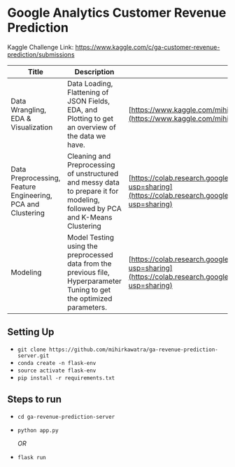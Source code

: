 # Google Analytics Customer Revenue Prediction

Kaggle Challenge Link: https://www.kaggle.com/c/ga-customer-revenue-prediction/submissions


| **Title** | **Description** | **Link** |
|--|--|--|
| Data Wrangling, EDA & Visualization | Data Loading, Flattening of JSON Fields, EDA, and Plotting to get an overview of the data we have. | [https://www.kaggle.com/mihirkawatra/gacrp-eda-and-visualization](https://www.kaggle.com/mihirkawatra/gacrp-eda-and-visualization) |
| Data Preprocessing, Feature Engineering, PCA and Clustering | Cleaning and Preprocessing of unstructured and messy data to prepare it for modeling, followed by PCA and K-Means Clustering | [https://colab.research.google.com/drive/1AfLk65shVrHxaQJrXXS1rYD2JTAH3YJa?usp=sharing](https://colab.research.google.com/drive/1AfLk65shVrHxaQJrXXS1rYD2JTAH3YJa?usp=sharing) |
| Modeling | Model Testing using the preprocessed data from the previous file, Hyperparameter Tuning to get the optimized parameters. | [https://colab.research.google.com/drive/1DQPFJqlpi6wpSVchTjnSvwphpg69fi0G?usp=sharing](https://colab.research.google.com/drive/1DQPFJqlpi6wpSVchTjnSvwphpg69fi0G?usp=sharing) |

## Setting Up
 - `git clone https://github.com/mihirkawatra/ga-revenue-prediction-server.git`
 - `conda create -n flask-env`
 - `source activate flask-env`
 - `pip install -r requirements.txt`

## Steps to run
 - `cd ga-revenue-prediction-server`
 - `python app.py`
 
      *OR*
 - `flask run`
